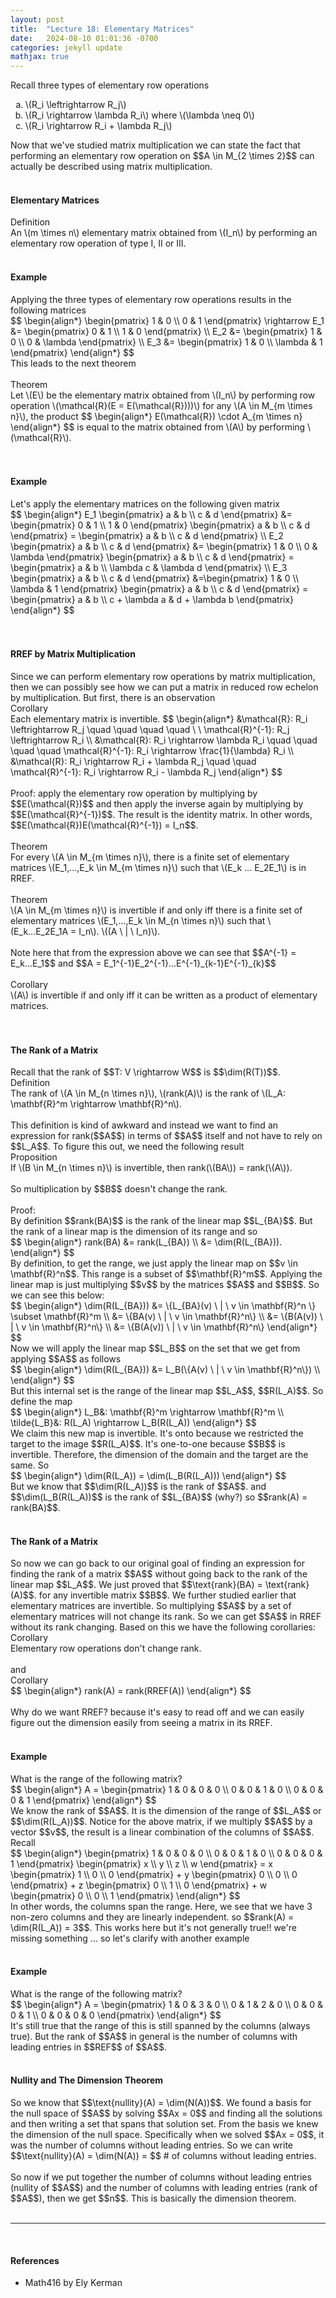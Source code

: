```yaml
---
layout: post
title:  "Lecture 18: Elementary Matrices"
date:   2024-08-10 01:01:36 -0700
categories: jekyll update
mathjax: true
---
```

Recall three types of elementary row operations
<ul style="list-style-type:lower-alpha">
	<li>\(R_i \leftrightarrow R_j\)</li>
	<li>\(R_i \rightarrow \lambda R_i\) where \(\lambda \neq 0\)</li>
	<li>\(R_i \rightarrow R_i + \lambda R_j\)</li>
</ul>
Now that we've studied matrix multiplication we can state the fact that performing an elementary row operation on $$A \in M_{2 \times 2}$$ can actually be described using matrix multiplication.
<br>
<br>
<!------------------------------------------------------------------------------------>
<h4><b>Elementary Matrices</b></h4>
<div class="bdiv">
Definition
</div>
<div class="bbdiv">
An \(m \times n\) elementary matrix obtained from \(I_n\) by performing an elementary row operation of type I, II or III.
</div>
<br>
<!------------------------------------------------------------------------------------>
<h4><b>Example</b></h4>
Applying the three types of elementary row operations results in the following matrices
<div>
$$
\begin{align*}
\begin{pmatrix}
1 & 0 \\
0 & 1
\end{pmatrix} \rightarrow E_1 &= 
\begin{pmatrix}
0 & 1 \\
1 & 0
\end{pmatrix} \\
E_2 &= 
\begin{pmatrix}
1 & 0 \\
0 & \lambda
\end{pmatrix} \\
E_3 &= 
\begin{pmatrix}
1 & 0 \\
\lambda & 1
\end{pmatrix}
\end{align*}
$$
</div>
This leads to the next theorem
<br>
<br>
<!------------------------------------------------------------------------------------>
<div class="purdiv">
Theorem
</div>
<div class="purbdiv">
	Let \(E\) be the elementary matrix obtained from \(I_n\) by performing row operation \(\mathcal{R}(E = E(\mathcal{R})))\) for any \(A \in M_{m \times n}\), the product
	$$
	\begin{align*}
	E(\mathcal{R}) \cdot A_{m \times n}
    \end{align*}
	$$
	is equal to the matrix obtained from \(A\) by performing \(\mathcal{R}\).
</div>
<br>
<br>
<!------------------------------------------------------------------------------------>
<h4><b>Example</b></h4>
Let's apply the elementary matrices on the following given matrix
<div>
$$
\begin{align*}
E_1  \begin{pmatrix} a & b \\ c & d \end{pmatrix} 
&= \begin{pmatrix} 0 & 1 \\ 1 & 0 \end{pmatrix}
\begin{pmatrix} a & b \\ c & d \end{pmatrix} 
= \begin{pmatrix} a & b \\ c & d \end{pmatrix} 
\\
E_2
\begin{pmatrix} a & b \\ c & d \end{pmatrix} 
&= \begin{pmatrix} 1 & 0 \\ 0 & \lambda \end{pmatrix} 
\begin{pmatrix} a & b \\ c & d \end{pmatrix} 
= \begin{pmatrix} a & b \\ \lambda c & \lambda d \end{pmatrix} 
\\
E_3
\begin{pmatrix} a & b \\ c & d \end{pmatrix} 
&=\begin{pmatrix} 1 & 0 \\ \lambda & 1 \end{pmatrix}
\begin{pmatrix} a & b \\ c & d \end{pmatrix} 
= \begin{pmatrix} a & b \\ c + \lambda a & d + \lambda b \end{pmatrix} 
\end{align*}
$$
</div>
<br>
<br>
<!------------------------------------------------------------------------------------>
<h4><b>RREF by Matrix Multiplication</b></h4>
Since we can perform elementary row operations by matrix multiplication, then we can possibly see how we can put a matrix in reduced row echelon by multiplication. But first, there is an observation
<div class="purdiv">
Corollary
</div>
<div class="purbdiv">
	Each elementary matrix is invertible.
	$$
	\begin{align*}
	&\mathcal{R}: R_i \leftrightarrow R_j \quad \quad \quad \quad \ \ \mathcal{R}^{-1}: R_j \leftrightarrow R_i \\
	&\mathcal{R}: R_i \rightarrow \lambda R_i \quad \quad \quad \quad \mathcal{R}^{-1}: R_i \rightarrow \frac{1}{\lambda} R_i \\
	&\mathcal{R}: R_i \rightarrow R_i + \lambda R_j \quad \quad \mathcal{R}^{-1}: R_i \rightarrow R_i - \lambda R_j
    \end{align*}
	$$
</div>
<br>
Proof: apply the elementary row operation by multiplying by $$E(\mathcal{R})$$ and then apply the inverse again by multiplying by $$E(\mathcal{R}^{-1})$$. The result is the identity matrix. In other words, $$E(\mathcal{R})E(\mathcal{R}^{-1}) = I_n$$. 
<br>
<br>
<div class="purdiv">
Theorem
</div>
<div class="purbdiv">
	For every \(A \in M_{m \times n}\), there is a finite set of elementary matrices \(E_1,...,E_k \in M_{m \times n}\) such that \(E_k ... E_2E_1\) is in RREF.  
</div>
<br>
<div class="purdiv">
Theorem
</div>
<div class="purbdiv">
	\(A \in M_{m \times n}\) is invertible if and only iff there is a finite set of elementary matrices \(E_1,...,E_k \in M_{n \times n}\) such that \(E_k...E_2E_1A = I_n\).  \((A \ | \ I_n)\).
</div>
<br>
Note here that from the expression above we can see that $$A^{-1} = E_k...E_1$$ and $$A = E_1^{-1}E_2^{-1}...E^{-1}_{k-1}E^{-1}_{k}$$
<br>
<br>
<div class="purdiv">
Corollary
</div>
<div class="purbdiv">
	\(A\) is invertible if and only iff it can be written as a product of elementary matrices.
</div>
<br>
<br>
<!------------------------------------------------------------------------------------>
<h4><b>The Rank of a Matrix</b></h4>
Recall that the rank of $$T: V \rightarrow W$$ is $$\dim(R(T))$$.

<div class="bdiv">
Definition
</div>
<div class="bbdiv">
	The rank of \(A \in M_{n \times n}\), \(rank(A)\) is the rank of \(L_A: \mathbf{R}^m \rightarrow \mathbf{R}^n\).
</div>
<br>
This definition is kind of awkward and instead we want to find an expression for rank($$A$$) in terms of $$A$$ itself and not have to rely on $$L_A$$. To figure this out, we need the following result
<div class="purdiv">
Proposition
</div>
<div class="purbdiv">
If \(B \in M_{n \times n}\) is invertible, then rank(\(BA\)) = rank(\(A\)).
</div>
<br>
So multiplication by $$B$$ doesn't change the rank.
<br>
<br>
Proof: <br>
By definition $$rank(BA)$$ is the rank of the linear map $$L_{BA}$$. But the rank of a linear map is the dimension of its range and so
<div>
$$
\begin{align*}
rank(BA) &= rank(L_{BA}) \\
         &= \dim(R(L_{BA})).
\end{align*}
$$
</div>
By definition, to get the range, we just apply the linear map on $$v \in \mathbf{R}^n$$. This range is a subset of $$\mathbf{R}^m$$. Applying the linear map is just multiplying $$v$$ by the matrices $$A$$ and $$B$$. So we can see this below:
<div>
$$
\begin{align*}
\dim(R(L_{BA})) &= \{L_{BA}(v) \ | \ v \in \mathbf{R}^n \} \subset \mathbf{R}^m \\
                &= \{BA(v) \ | \ v \in \mathbf{R}^n\} \\
				&= \{B(A(v)) \ | \ v \in \mathbf{R}^n\} \\
				&= \{B(A(v)) \ | \ v \in \mathbf{R}^n\}
\end{align*}
$$
</div>
Now we will apply the linear map $$L_B$$ on the set that we get from applying $$A$$ as follows
<div>
$$
\begin{align*}
\dim(R(L_{BA})) &= L_B(\{A(v) \ | \ v \in \mathbf{R}^n\}) \\
\end{align*}
$$
</div>
But this internal set is the range of the linear map $$L_A$$, $$R(L_A)$$. So define the map
<div>
$$
\begin{align*}
L_B&: \mathbf{R}^m \rightarrow \mathbf{R}^m \\
\tilde{L_B}&: R(L_A) \rightarrow L_B(R(L_A))
\end{align*}
$$
</div>
We claim this new map is invertible. It's onto because we restricted the target to the image $$R(L_A)$$. It's one-to-one because $$B$$ is invertible. Therefore, the dimension of the domain and the target are the same. So
<div>
$$
\begin{align*}
\dim(R(L_A)) = \dim(L_B(R(L_A)))
\end{align*}
$$
</div>
But we know that $$\dim(R(L_A))$$ is the rank of $$A$$. and $$\dim(L_B(R(L_A))$$ is the rank of $$L_{BA}$$ (why?) so $$rank(A) = rank(BA)$$.
<br>
<br>
<!------------------------------------------------------------------------------------>
<h4><b>The Rank of a Matrix</b></h4>
So now we can go back to our original goal of finding an expression for finding the rank of a matrix $$A$$ without going back to the rank of the linear map $$L_A$$. We just proved that $$\text{rank}(BA) = \text{rank}(A)$$. for any invertible matrix $$B$$. We further studied earlier that elementary matrices are invertible. So multiplying $$A$$ by a set of elementary matrices will not change its rank. So we can get $$A$$ in RREF without its rank changing. Based on this we have the following corollaries:
<div class="purdiv">
Corollary
</div>
<div class="purbdiv">
	Elementary row operations don't change rank.
</div>
<br>
and
<div class="purdiv">
Corollary
</div>
<div class="purbdiv">
	$$
	\begin{align*}
	rank(A) = rank(RREF(A))
    \end{align*}
	$$
</div>
<br>
Why do we want RREF? because it's easy to read off and we can easily figure out the dimension easily from seeing a matrix in its RREF.
<br>
<br>
<!------------------------------------------------------------------------------------>
<h4><b>Example</b></h4>
What is the range of the following matrix?
<div>
$$
\begin{align*}
A =
\begin{pmatrix}
1 & 0 & 0 & 0 \\
0 & 0 & 1 & 0 \\
0 & 0 & 0 & 1
\end{pmatrix}
\end{align*}
$$
</div>
We know the rank of $$A$$. It is the dimension of the range of $$L_A$$ or $$\dim(R(L_A))$$. Notice for the above matrix, if we multiply $$A$$ by a vector $$v$$, the result is a linear combination of the columns of $$A$$. Recall
<div>
$$
\begin{align*}
\begin{pmatrix}
1 & 0 & 0 & 0 \\
0 & 0 & 1 & 0 \\
0 & 0 & 0 & 1
\end{pmatrix}
\begin{pmatrix} x \\ y \\ z \\ w \end{pmatrix}
=
x
\begin{pmatrix} 1 \\ 0 \\ 0 \end{pmatrix}
+
y
\begin{pmatrix} 0 \\ 0 \\ 0 \end{pmatrix}
+
z
\begin{pmatrix} 0 \\ 1 \\ 0 \end{pmatrix}
+
w
\begin{pmatrix} 0 \\ 0 \\ 1 \end{pmatrix}
\end{align*}
$$
</div>
In other words, the columns span the range. Here, we see that we have 3 non-zero columns and they are linearly independent. so $$rank(A) = \dim(R(L_A)) = 3$$. This works here but it's not generally true!! we're missing something ... so let's clarify with another example
<br>
<br>
<!------------------------------------------------------------------------------------>
<h4><b>Example</b></h4>
What is the range of the following matrix?
<div>
$$
\begin{align*}
A =
\begin{pmatrix}
1 & 0 & 3 & 0 \\
0 & 1 & 2 & 0 \\
0 & 0 & 0 & 1 \\
0 & 0 & 0 & 0
\end{pmatrix}
\end{align*}
$$
</div>
It's still true that the range of this is still spanned by the columns (always true). But the rank of $$A$$ in general is the number of columns with leading entries in $$REF$$ of $$A$$.
<br>
<br>
<!------------------------------------------------------------------------------------>
<h4><b>Nullity and The Dimension Theorem</b></h4>
So we know that $$\text{nullity}(A) = \dim(N(A))$$. We found a basis for the null space of $$A$$ by solving $$Ax = 0$$ and finding all the solutions and then writing a set that spans that solution set. From the basis we knew the dimension of the null space. Specifically when we solved $$Ax = 0$$, it was the number of columns without leading entries. So we can write $$\text{nullity}(A) = \dim(N(A)) = $$ # of columns without leading entries.
<br>
<br>
So now if we put together the number of columns without leading entries (nullity of $$A$$) and the number of columns with leading entries (rank of $$A$$), then we get $$n$$. This is basically the dimension theorem.
<br>
<br>
<hr>
<br>
<!------------------------------------------------------------------------------------>
<h4><b>References</b></h4>
<ul>
<li>Math416 by Ely Kerman</li>
</ul>






















